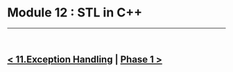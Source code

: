 Module 12 : STL in C++
======================

<hr />
<br />


[< 11.Exception Handling](./../11.exception_handling/note.md) | [Phase 1 >](./../phase_1.md)
---------------